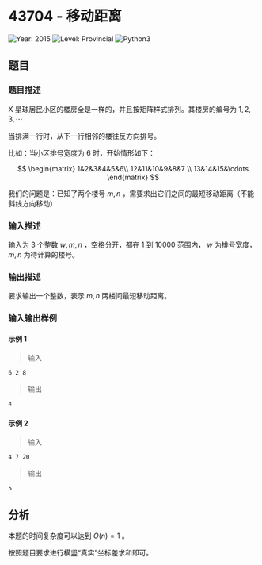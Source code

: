 # 43704 - 移动距离

![Year: 2015](https://img.shields.io/badge/Year-2015-white)
![Level: Provincial](https://img.shields.io/badge/Level-Provincial-blue)
![Python3](https://img.shields.io/badge/Python3-AC-green)

## 题目

### 题目描述

X 星球居民小区的楼房全是一样的，并且按矩阵样式排列。其楼房的编号为 $1,2,3,\cdots$

当排满一行时，从下一行相邻的楼往反方向排号。

比如：当小区排号宽度为 6 时，开始情形如下：

$$
\begin{matrix}
1&2&3&4&5&6\\
12&11&10&9&8&7 \\
13&14&15&\cdots
\end{matrix}
$$

我们的问题是：已知了两个楼号 $m,n$ ，需要求出它们之间的最短移动距离（不能斜线方向移动）

### 输入描述

输入为 3 个整数 $w,m,n$ ，空格分开，都在 1 到 10000 范围内， $w$ 为排号宽度， $m,n$ 为待计算的楼号。

### 输出描述

要求输出一个整数，表示 $m,n$ 两楼间最短移动距离。

### 输入输出样例

#### 示例 1

> 输入

```txt
6 2 8
```

> 输出

```txt
4
```

#### 示例 2

> 输入

```txt
4 7 20
```

> 输出

```txt
5
```

## 分析

本题的时间复杂度可以达到 $O(n)=1$ 。

按照题目要求进行横竖“真实”坐标差求和即可。
